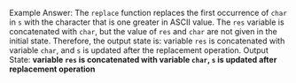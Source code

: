 Example Answer:
The `replace` function replaces the first occurrence of `char` in `s` with the character that is one greater in ASCII value. The `res` variable is concatenated with `char`, but the value of `res` and `char` are not given in the initial state. Therefore, the output state is: variable `res` is concatenated with variable `char`, and `s` is updated after the replacement operation.
Output State: **variable `res` is concatenated with variable `char`, `s` is updated after replacement operation**